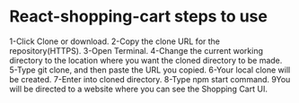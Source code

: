 # React-shopping-cart steps to use
1-Click Clone or download.
2-Copy the clone URL for the repository(HTTPS).
3-Open Terminal.
4-Change the current working directory to the location where you want the cloned directory to be made.
5-Type git clone, and then paste the URL you copied.
6-Your local clone will be created.
7-Enter into cloned directory.
8-Type npm start command.
9You will be directed to a website where you can see the Shopping Cart UI.

